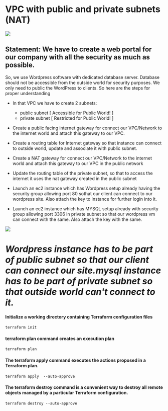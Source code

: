 # VPC with public and private subnets (NAT)

<img src="https://user-images.githubusercontent.com/64575592/119870204-b6c25a00-bf3e-11eb-895e-adf00ba27928.png">

## Statement: We have to create a web portal for our company with all the security as much as possible.
So, we use Wordpress software with dedicated database server.
Database should not be accessible from the outside world for security purposes.
We only need to public the WordPress to clients.
So here are the steps for proper understanding

- In that VPC we have to create 2 subnets:
   - public  subnet [ Accessible for Public World! ] 
   -  private subnet [ Restricted for Public World! ]

- Create a public facing internet gateway for connect our VPC/Network to the internet world and attach this gateway to our VPC.
- Create  a routing table for Internet gateway so that instance can connect to outside world, update and associate it with public subnet.
- Create a NAT gateway for connect our VPC/Network to the internet world  and attach this gateway to our VPC in the public network
- Update the routing table of the private subnet, so that to access the internet it uses the nat gateway created in the public subnet
- Launch an ec2 instance which has Wordpress setup already having the security group allowing  port 80 sothat our client can connect to our wordpress site. Also attach the key to instance for further login into it.
- Launch an ec2 instance which has MYSQL setup already with security group allowing  port 3306 in private subnet so that our wordpress vm can connect with the same. Also attach the key with the same.
<img src="https://user-images.githubusercontent.com/64575592/120079152-40556180-c0d0-11eb-944e-57167a6d5bad.png">

# _Wordpress instance has to be part of public subnet so that our client can connect our site.mysql instance has to be part of private  subnet so that outside world can't connect to it._

#### Initialize a working directory containing Terraform configuration files
`terraform init`

#### terraform plan command creates an execution plan
`terraform plan`

#### The terraform apply command executes the actions proposed in a Terraform plan.
`terraform apply  --auto-approve`

#### The terraform destroy command is a convenient way to destroy all remote objects managed by a particular Terraform configuration.
`terraform destroy --auto-approve`



